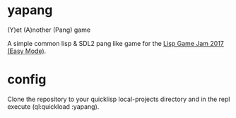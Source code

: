 # yapang
(Y)et (A)nother (Pang) game

A simple common lisp & SDL2 pang like game for the [Lisp Game Jam 2017 (Easy Mode)](https://itch.io/jam/lisp-game-jam-2017-easy-mode/).

# config

Clone the repository to your quicklisp local-projects directory and in the repl execute (ql:quickload :yapang).
